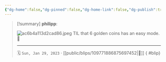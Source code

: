 ```yaml
---
{"dg-home":false,"dg-pinned":false,"dg-home-link":false,"dg-publish":true,"type":"blip","disabled rules":["yaml-title","yaml-title-alias","file-name-heading"],"title":"philipp on mastodon @ 2023-01-29","created-date":"2023-01-29T09:54:26","id":109771886875697460,"updated-date":"2025-05-02T08:50:43","dg-path":"blips/109771886875697452.md","permalink":"/blips/109771886875697452/","dgPassFrontmatter":true}
---
```


> [!summary] **philipp**:
>
> ![ac6b4a113d2cad86.jpeg](/img/user/attachments/ac6b4a113d2cad86.jpeg)
> TIL that 6 golden coins has an easy mode. 🤯
> - - -
>
> 🗓️ `Sun, Jan 29, 2023` · [[public/blips/109771886875697452\|🔗]]
{ #blip}

